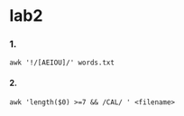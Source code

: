 # lab2

### 1.

```
awk '!/[AEIOU]/' words.txt
```

#### 2.

```
awk 'length($0) >=7 && /CAL/ ' <filename>
```

